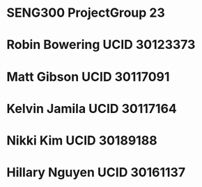 # SENG300 ProjectGroup 23
# Robin Bowering UCID 30123373
# Matt Gibson UCID 30117091
# Kelvin Jamila UCID 30117164
# Nikki Kim UCID 30189188
# Hillary Nguyen UCID 30161137

